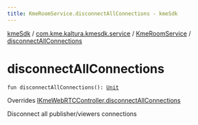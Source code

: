 ```yaml
---
title: KmeRoomService.disconnectAllConnections - kmeSdk
---
```


[kmeSdk](../../index.html) / [com.kme.kaltura.kmesdk.service](../index.html) / [KmeRoomService](index.html) / [disconnectAllConnections](./disconnect-all-connections.html)

# disconnectAllConnections

`fun disconnectAllConnections(): `[`Unit`](https://kotlinlang.org/api/latest/jvm/stdlib/kotlin/-unit/index.html)

Overrides [IKmeWebRTCController.disconnectAllConnections](../../com.kme.kaltura.kmesdk.controller/-i-kme-web-r-t-c-controller/disconnect-all-connections.html)

Disconnect all publisher/viewers connections

